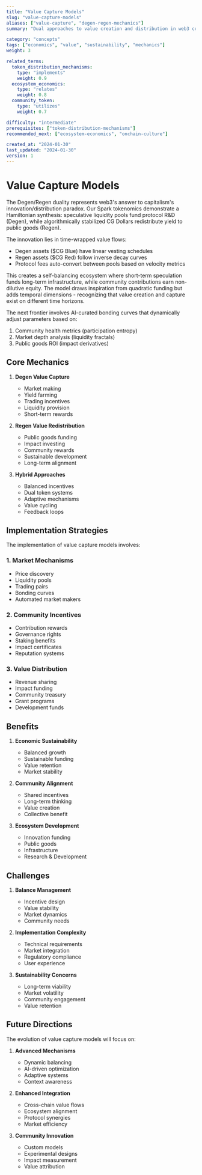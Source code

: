 ```yaml
---
title: "Value Capture Models"
slug: "value-capture-models"
aliases: ["value-capture", "degen-regen-mechanics"]
summary: "Dual approaches to value creation and distribution in web3 communities, balancing short-term value capture (Degen) with long-term value redistribution (Regen)."

category: "concepts"
tags: ["economics", "value", "sustainability", "mechanics"]
weight: 3

related_terms:
  token_distribution_mechanisms:
    type: "implements"
    weight: 0.9
  ecosystem_economics:
    type: "relates"
    weight: 0.8
  community_token:
    type: "utilizes"
    weight: 0.7

difficulty: "intermediate"
prerequisites: ["token-distribution-mechanisms"]
recommended_next: ["ecosystem-economics", "onchain-culture"]

created_at: "2024-01-30"
last_updated: "2024-01-30"
version: 1
---
```


# Value Capture Models

The Degen/Regen duality represents web3's answer to capitalism's innovation/distribution paradox. Our Spark tokenomics demonstrate a Hamiltonian synthesis: speculative liquidity pools fund protocol R&D (Degen), while algorithmically stabilized CG Dollars redistribute yield to public goods (Regen).

The innovation lies in time-wrapped value flows:
- Degen assets ($CG Blue) have linear vesting schedules
- Regen assets ($CG Red) follow inverse decay curves
- Protocol fees auto-convert between pools based on velocity metrics

This creates a self-balancing ecosystem where short-term speculation funds long-term infrastructure, while community contributions earn non-dilutive equity. The model draws inspiration from quadratic funding but adds temporal dimensions - recognizing that value creation and capture exist on different time horizons.

The next frontier involves AI-curated bonding curves that dynamically adjust parameters based on:
1) Community health metrics (participation entropy)
2) Market depth analysis (liquidity fractals)
3) Public goods ROI (impact derivatives)

## Core Mechanics

1. **Degen Value Capture**
   - Market making
   - Yield farming
   - Trading incentives
   - Liquidity provision
   - Short-term rewards

2. **Regen Value Redistribution**
   - Public goods funding
   - Impact investing
   - Community rewards
   - Sustainable development
   - Long-term alignment

3. **Hybrid Approaches**
   - Balanced incentives
   - Dual token systems
   - Adaptive mechanisms
   - Value cycling
   - Feedback loops

## Implementation Strategies

The implementation of value capture models involves:

### 1. Market Mechanisms
- Price discovery
- Liquidity pools
- Trading pairs
- Bonding curves
- Automated market makers

### 2. Community Incentives
- Contribution rewards
- Governance rights
- Staking benefits
- Impact certificates
- Reputation systems

### 3. Value Distribution
- Revenue sharing
- Impact funding
- Community treasury
- Grant programs
- Development funds

## Benefits

1. **Economic Sustainability**
   - Balanced growth
   - Sustainable funding
   - Value retention
   - Market stability

2. **Community Alignment**
   - Shared incentives
   - Long-term thinking
   - Value creation
   - Collective benefit

3. **Ecosystem Development**
   - Innovation funding
   - Public goods
   - Infrastructure
   - Research & Development

## Challenges

1. **Balance Management**
   - Incentive design
   - Value stability
   - Market dynamics
   - Community needs

2. **Implementation Complexity**
   - Technical requirements
   - Market integration
   - Regulatory compliance
   - User experience

3. **Sustainability Concerns**
   - Long-term viability
   - Market volatility
   - Community engagement
   - Value retention

## Future Directions

The evolution of value capture models will focus on:

1. **Advanced Mechanisms**
   - Dynamic balancing
   - AI-driven optimization
   - Adaptive systems
   - Context awareness

2. **Enhanced Integration**
   - Cross-chain value flows
   - Ecosystem alignment
   - Protocol synergies
   - Market efficiency

3. **Community Innovation**
   - Custom models
   - Experimental designs
   - Impact measurement
   - Value attribution 
